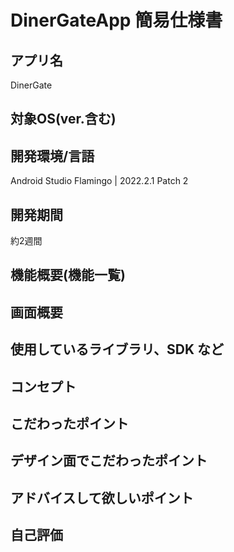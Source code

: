 # DinerGateApp 簡易仕様書

## アプリ名
DinerGate

## 対象OS(ver.含む)

## 開発環境/言語
Android Studio Flamingo | 2022.2.1 Patch 2

## 開発期間
約2週間

## 機能概要(機能一覧)

## 画面概要

## 使用しているライブラリ、SDK など

## コンセプト

## こだわったポイント

## デザイン面でこだわったポイント

## アドバイスして欲しいポイント

## 自己評価
